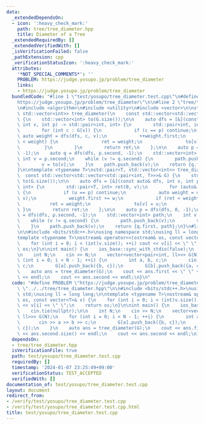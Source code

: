 ```yaml
---
data:
  _extendedDependsOn:
  - icon: ':heavy_check_mark:'
    path: tree/tree_diameter.hpp
    title: Diameter of a Tree
  _extendedRequiredBy: []
  _extendedVerifiedWith: []
  _isVerificationFailed: false
  _pathExtension: cpp
  _verificationStatusIcon: ':heavy_check_mark:'
  attributes:
    '*NOT_SPECIAL_COMMENTS*': ''
    PROBLEM: https://judge.yosupo.jp/problem/tree_diameter
    links:
    - https://judge.yosupo.jp/problem/tree_diameter
  bundledCode: "#line 1 \"test/yosupo/tree_diameter.test.cpp\"\n#define PROBLEM \"\
    https://judge.yosupo.jp/problem/tree_diameter\"\n\n#line 2 \"tree/tree_diameter.hpp\"\
    \n#include <algorithm>\n#include <utility>\n#include <vector>\n\nstd::pair<int,\
    \ std::vector<int>> tree_diameter(\n    const std::vector<std::vector<int>>& G)\
    \ {\n    std::vector<int> to(G.size());\n\n    auto dfs = [&](const auto& dfs,\
    \ int v, int p) -> std::pair<int, int> {\n        std::pair<int, int> ret(0, v);\n\
    \        for (int c : G[v]) {\n            if (c == p) continue;\n           \
    \ auto weight = dfs(dfs, c, v);\n            ++weight.first;\n            if (ret\
    \ < weight) {\n                ret = weight;\n                to[v] = c;\n   \
    \         }\n        }\n        return ret;\n    };\n\n    auto p = dfs(dfs, 0,\
    \ -1);\n    auto q = dfs(dfs, p.second, -1);\n    std::vector<int> path;\n   \
    \ int v = p.second;\n    while (v != q.second) {\n        path.push_back(v);\n\
    \        v = to[v];\n    }\n    path.push_back(v);\n    return {q.first, path};\n\
    }\n\ntemplate <typename T>\nstd::pair<T, std::vector<int>> tree_diameter(\n  \
    \  const std::vector<std::vector<std::pair<int, T>>>& G) {\n    std::vector<int>\
    \ to(G.size());\n\n    auto dfs = [&](const auto& dfs, int v, int p) -> std::pair<T,\
    \ int> {\n        std::pair<T, int> ret(0, v);\n        for (auto& [u, w] : G[v])\
    \ {\n            if (u == p) continue;\n            auto weight = dfs(dfs, u,\
    \ v);\n            weight.first += w;\n            if (ret < weight) {\n     \
    \           ret = weight;\n                to[v] = u;\n            }\n       \
    \ }\n        return ret;\n    };\n\n    auto p = dfs(dfs, 0, -1);\n    auto q\
    \ = dfs(dfs, p.second, -1);\n    std::vector<int> path;\n    int v = p.second;\n\
    \    while (v != q.second) {\n        path.push_back(v);\n        v = to[v];\n\
    \    }\n    path.push_back(v);\n    return {q.first, path};\n}\n#line 4 \"test/yosupo/tree_diameter.test.cpp\"\
    \n\n#include <bits/stdc++.h>\nusing namespace std;\nusing ll = long long;\n\n\
    template <typename T>\nostream& operator<<(ostream& os, const vector<T>& v) {\n\
    \    for (int i = 0; i < (int)v.size(); ++i) cout << v[i] << \" \";\n    return\
    \ os;\n}\n\nint main() {\n    ios_base::sync_with_stdio(false);\n    cin.tie(nullptr);\n\
    \n    int N;\n    cin >> N;\n    vector<vector<pair<int, ll>>> G(N);\n    for\
    \ (int i = 0; i < N - 1; ++i) {\n        int a, b, c;\n        cin >> a >> b >>\
    \ c;\n        G[a].push_back({b, c});\n        G[b].push_back({a, c});\n    }\n\
    \    auto ans = tree_diameter(G);\n    cout << ans.first << \" \" << ans.second.size()\
    \ << endl;\n    cout << ans.second << endl;\n}\n"
  code: "#define PROBLEM \"https://judge.yosupo.jp/problem/tree_diameter\"\n\n#include\
    \ \"../../tree/tree_diameter.hpp\"\n\n#include <bits/stdc++.h>\nusing namespace\
    \ std;\nusing ll = long long;\n\ntemplate <typename T>\nostream& operator<<(ostream&\
    \ os, const vector<T>& v) {\n    for (int i = 0; i < (int)v.size(); ++i) cout\
    \ << v[i] << \" \";\n    return os;\n}\n\nint main() {\n    ios_base::sync_with_stdio(false);\n\
    \    cin.tie(nullptr);\n\n    int N;\n    cin >> N;\n    vector<vector<pair<int,\
    \ ll>>> G(N);\n    for (int i = 0; i < N - 1; ++i) {\n        int a, b, c;\n \
    \       cin >> a >> b >> c;\n        G[a].push_back({b, c});\n        G[b].push_back({a,\
    \ c});\n    }\n    auto ans = tree_diameter(G);\n    cout << ans.first << \" \"\
    \ << ans.second.size() << endl;\n    cout << ans.second << endl;\n}"
  dependsOn:
  - tree/tree_diameter.hpp
  isVerificationFile: true
  path: test/yosupo/tree_diameter.test.cpp
  requiredBy: []
  timestamp: '2024-01-07 23:25:49+09:00'
  verificationStatus: TEST_ACCEPTED
  verifiedWith: []
documentation_of: test/yosupo/tree_diameter.test.cpp
layout: document
redirect_from:
- /verify/test/yosupo/tree_diameter.test.cpp
- /verify/test/yosupo/tree_diameter.test.cpp.html
title: test/yosupo/tree_diameter.test.cpp
---
```

